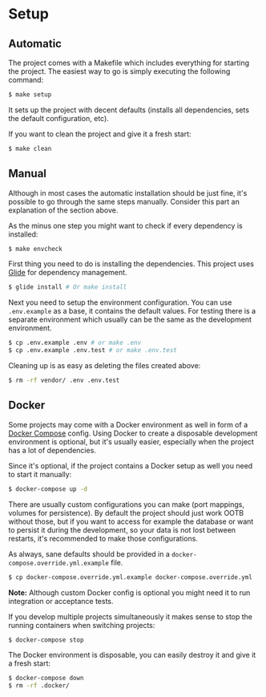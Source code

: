 # Setup

## Automatic

The project comes with a Makefile which includes everything for starting the project.
The easiest way to go is simply executing the following command:

``` bash
$ make setup
```

It sets up the project with decent defaults (installs all dependencies, sets the default configuration, etc).

If you want to clean the project and give it a fresh start:

``` bash
$ make clean
```


## Manual

Although in most cases the automatic installation should be just fine, it's possible to go through the same steps manually.
Consider this part an explanation of the section above.

As the minus one step you might want to check if every dependency is installed:

``` bash
$ make envcheck
```

First thing you need to do is installing the dependencies. This project uses [Glide](http://glide.sh/) for dependency management.

``` bash
$ glide install # Or make install
```

Next you need to setup the environment configuration. You can use `.env.example` as a base, it contains the default values.
For testing there is a separate environment which usually can be the same as the development environment.

``` bash
$ cp .env.example .env # or make .env
$ cp .env.example .env.test # or make .env.test
```

Cleaning up is as easy as deleting the files created above:

``` bash
$ rm -rf vendor/ .env .env.test
```


## Docker

Some projects may come with a Docker environment as well in form of a [Docker Compose](https://docs.docker.com/compose/) config.
Using Docker to create a disposable development environment is optional, but it's usually easier,
especially when the project has a lot of dependencies.

Since it's optional, if the project contains a Docker setup as well you need to start it manually:

``` bash
$ docker-compose up -d
```

There are usually custom configurations you can make (port mappings, volumes for persistence).
By default the project should just work OOTB without those, but if you want to access for example the database
or want to persist it during the development, so your data is not lost between restarts, it's recommended to make those configurations.

As always, sane defaults should be provided in a `docker-compose.override.yml.example` file.

``` bash
$ cp docker-compose.override.yml.example docker-compose.override.yml
```

**Note:** Although custom Docker config is optional you might need it to run integration or acceptance tests.

If you develop multiple projects simultaneously it makes sense to stop the running containers when switching projects:

``` bash
$ docker-compose stop
```

The Docker environment is disposable, you can easily destroy it and give it a fresh start:

``` bash
$ docker-compose down
$ rm -rf .docker/
```
